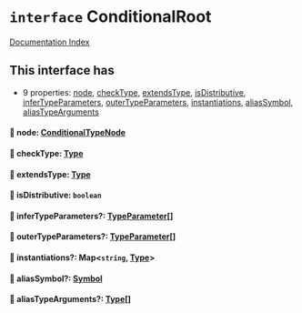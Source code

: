 # `interface` ConditionalRoot

[Documentation Index](../README.md)

## This interface has

- 9 properties:
[node](#-node-conditionaltypenode),
[checkType](#-checktype-type),
[extendsType](#-extendstype-type),
[isDistributive](#-isdistributive-boolean),
[inferTypeParameters](#-infertypeparameters-typeparameter),
[outerTypeParameters](#-outertypeparameters-typeparameter),
[instantiations](#-instantiations-mapstring-type),
[aliasSymbol](#-aliassymbol-symbol),
[aliasTypeArguments](#-aliastypearguments-type)


#### 📄 node: [ConditionalTypeNode](../interface.ConditionalTypeNode/README.md)



#### 📄 checkType: [Type](../interface.Type/README.md)



#### 📄 extendsType: [Type](../interface.Type/README.md)



#### 📄 isDistributive: `boolean`



#### 📄 inferTypeParameters?: [TypeParameter](../interface.TypeParameter/README.md)\[]



#### 📄 outerTypeParameters?: [TypeParameter](../interface.TypeParameter/README.md)\[]



#### 📄 instantiations?: Map\<`string`, [Type](../interface.Type/README.md)>



#### 📄 aliasSymbol?: [Symbol](../interface.Symbol/README.md)



#### 📄 aliasTypeArguments?: [Type](../interface.Type/README.md)\[]



